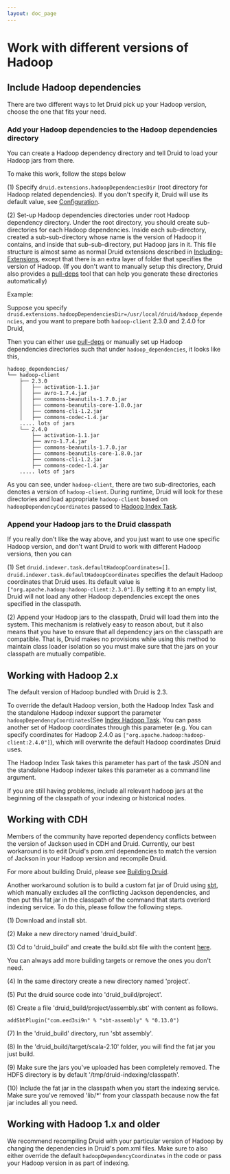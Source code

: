 ```yaml
---
layout: doc_page
---
```

# Work with different versions of Hadoop

## Include Hadoop dependencies

There are two different ways to let Druid pick up your Hadoop version, choose the one that fits your need.

### Add your Hadoop dependencies to the Hadoop dependencies directory

You can create a Hadoop dependency directory and tell Druid to load your Hadoop jars from there.

To make this work, follow the steps below

(1) Specify `druid.extensions.hadoopDependenciesDir` (root directory for Hadoop related dependencies). If you don't specify it, Druid will use its default value, see [Configuration](../configuration/index.html).

(2) Set-up Hadoop dependencies directories under root Hadoop dependency directory. Under the root directory, you should create sub-directories for each Hadoop dependencies.  Inside each sub-directory, created a sub-sub-directory whose name is the version of Hadoop it contains, and inside that sub-sub-directory, put Hadoop jars in it. This file structure is almost same as normal Druid extensions described in [Including-Extensions](../including-extensions.html), except that there is an extra layer of folder that specifies the version of Hadoop. (If you don't want to manually setup this directory, Druid also provides a [pull-deps](../pull-deps.html) tool that can help you generate these directories automatically)

Example:

Suppose you specify `druid.extensions.hadoopDependenciesDir=/usr/local/druid/hadoop_dependencies`, and you want to prepare both `hadoop-client` 2.3.0 and 2.4.0 for Druid,

Then you can either use [pull-deps](../pull-deps.html) or manually set up Hadoop dependencies directories such that under ```hadoop_dependencies```, it looks like this,

```
hadoop_dependencies/
└── hadoop-client
    ├── 2.3.0
    │   ├── activation-1.1.jar
    │   ├── avro-1.7.4.jar
    │   ├── commons-beanutils-1.7.0.jar
    │   ├── commons-beanutils-core-1.8.0.jar
    │   ├── commons-cli-1.2.jar
    │   ├── commons-codec-1.4.jar
    ..... lots of jars
    └── 2.4.0
        ├── activation-1.1.jar
        ├── avro-1.7.4.jar
        ├── commons-beanutils-1.7.0.jar
        ├── commons-beanutils-core-1.8.0.jar
        ├── commons-cli-1.2.jar
        ├── commons-codec-1.4.jar
    ..... lots of jars
```

As you can see, under ```hadoop-client```, there are two sub-directories, each denotes a version of ```hadoop-client```. During runtime, Druid will look for these directories and load appropriate ```hadoop-client``` based on `hadoopDependencyCoordinates` passed to [Hadoop Index Task](../misc/tasks.html).

### Append your Hadoop jars to the Druid classpath

If you really don't like the way above, and you just want to use one specific Hadoop version, and don't want Druid to work with different Hadoop versions, then you can

(1) Set `druid.indexer.task.defaultHadoopCoordinates=[]`.  `druid.indexer.task.defaultHadoopCoordinates` specifies the default Hadoop coordinates that Druid uses. Its default value is `["org.apache.hadoop:hadoop-client:2.3.0"]`. By setting it to an empty list, Druid will not load any other Hadoop dependencies except the ones specified in the classpath.

(2) Append your Hadoop jars to the classpath, Druid will load them into the system. This mechanism is relatively easy to reason about, but it also means that you have to ensure that all dependency jars on the classpath are compatible. That is, Druid makes no provisions while using this method to maintain class loader isolation so you must make sure that the jars on your classpath are mutually compatible.

## Working with Hadoop 2.x

The default version of Hadoop bundled with Druid is 2.3.

To override the default Hadoop version, both the Hadoop Index Task and the standalone Hadoop indexer support the parameter `hadoopDependencyCoordinates`(See [Index Hadoop Task](../misc/tasks.html). You can pass another set of Hadoop coordinates through this parameter (e.g. You can specify coordinates for Hadoop 2.4.0 as `["org.apache.hadoop:hadoop-client:2.4.0"]`), which will overwrite the default Hadoop coordinates Druid uses.

The Hadoop Index Task takes this parameter has part of the task JSON and the standalone Hadoop indexer takes this parameter as a command line argument.

If you are still having problems, include all relevant hadoop jars at the beginning of the classpath of your indexing or historical nodes.

## Working with CDH

Members of the community have reported dependency conflicts between the version of Jackson used in CDH and Druid. Currently, our best workaround is to edit Druid's pom.xml dependencies to match the version of Jackson in your Hadoop version and recompile Druid.

For more about building Druid, please see [Building Druid](../development/build.html).

Another workaround solution is to build a custom fat jar of Druid using [sbt](http://www.scala-sbt.org/), which manually excludes all the conflicting Jackson dependencies, and then put this fat jar in the classpath of the command that starts overlord indexing service. To do this, please follow the following steps.

(1) Download and install sbt.

(2) Make a new directory named 'druid_build'.

(3) Cd to 'druid_build' and create the build.sbt file with the content [here](./use_sbt_to_build_fat_jar.md).

You can always add more building targets or remove the ones you don't need.

(4) In the same directory create a new directory named 'project'.

(5) Put the druid source code into 'druid_build/project'.

(6) Create a file 'druid_build/project/assembly.sbt' with content as follows.
```
addSbtPlugin("com.eed3si9n" % "sbt-assembly" % "0.13.0")
```

(7) In the 'druid_build' directory, run 'sbt assembly'.

(8) In the 'druid_build/target/scala-2.10' folder, you will find the fat jar you just build.

(9) Make sure the jars you've uploaded has been completely removed. The HDFS directory is by default '/tmp/druid-indexing/classpath'.

(10) Include the fat jar in the classpath when you start the indexing service. Make sure you've removed 'lib/*' from your classpath because now the fat jar includes all you need.

## Working with Hadoop 1.x and older

We recommend recompiling Druid with your particular version of Hadoop by changing the dependencies in Druid's pom.xml files. Make sure to also either override the default `hadoopDependencyCoordinates` in the code or pass your Hadoop version in as part of indexing.
